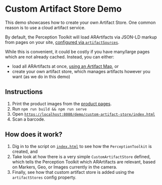 # Custom Artifact Store Demo

This demo showcases how to create your own Artifact Store.  One common reason is to use a cloud artifact service.

By default, the Perception Toolkit will load ARArtifacts via JSON-LD markup from pages on your site, [configured via `artifactSources`](../simple).

While this is convenient, it could be costly if you have many/large pages which are not already cached.  Instead, you can either:

* load all ARArtifacts at once, [using an Artifact Map](../artifact-map), or
* create your own artifact store, which manages artifacts however you want (as we do in this demo)

## Instructions

1. Print the product images from the [product pages](./products).
2. Run `npm run build && npm run serve`
3. Open [`https://localhost:8080/demo/custom-artifact-store/index.html`](https://localhost:8080/demo/custom-artifact-store/index.html)
4. Scan a barcode.

## How does it work?

1. Dig in to the script on [`index.html`](./index.html) to see how the `PerceptionToolkit` is created, and
2. Take look at how there is a very simple `CustomArtifactStore` defined, which tells the Perception Toolkit which ARArtifacts are relevant, based on Markers, Geo, or Images currently in the camera.
3. Finally, see how that custom artifact store is added using the `artifactStores` config property.
